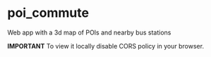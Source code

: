 # poi_commute
Web app with a 3d map of POIs and nearby bus stations 

**IMPORTANT**
To view it locally disable CORS policy in your browser.